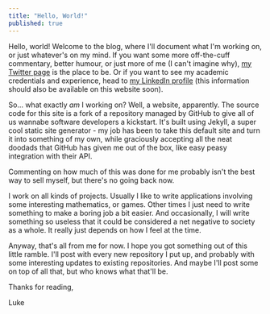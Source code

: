 ```yaml
---
title: "Hello, World!"
published: true
---
```


Hello, world! Welcome to the blog, where I'll document what I'm working on, or
just whatever's on my mind. If you want some more off-the-cuff commentary,
better humour, or just more of me (I can't imagine why), [my Twitter page](https://twitter.com/lukeshorejones) is the
place to be. Or if you want to see my academic credentials and experience, head to [my
LinkedIn profile](https://www.linkedin.com/in/luke-shore-jones/) (this information should also be available on this website soon).

So... what exactly *am* I working on? Well, a website, apparently. The source
code for this site is a fork of a repository managed by GitHub to give all of us
wannabe software developers a kickstart. It's built using Jekyll, a super cool
static site generator - my job has been to take this default site and turn it
into something of my own, while graciously accepting all the neat doodads that
GitHub has given me out of the box, like easy peasy integration with their API.

Commenting on how much of this was done for me probably isn't the best way to
sell myself, but there's no going back now.

I work on all kinds of projects. Usually I like to write applications involving
some interesting mathematics, or games. Other times I just need to write
something to make a boring job a bit easier. And occasionally, I will write
something so useless that it could be considered a net negative to society as a
whole. It really just depends on how I feel at the time.

Anyway, that's all from me for now. I hope you got something out of this little
ramble. I'll post with every new repository I put up, and probably with some
interesting updates to existing repositories. And maybe I'll post some on top
of all that, but who knows what that'll be.

Thanks for reading,

Luke
